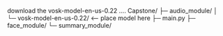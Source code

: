 
download the vosk-model-en-us-0.22
....
Capstone/
├─ audio_module/
│  └─ vosk-model-en-us-0.22/  <-- place model here
├─ main.py
├─ face_module/
└─ summary_module/
